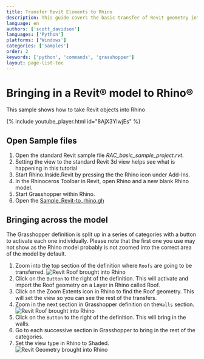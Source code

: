 ```yaml
---
title: Transfer Revit Elements to Rhino
description: This guide covers the basic transfer of Revit geometry into Rhino.
language: en
authors: ['scott_davidson']
languages: ['Python']
platforms: ['Windows']
categories: ['samples']
order: 2
keywords: ['python', 'commands', 'grasshopper']
layout: page-list-toc
---
```


# Bringing in a Revit&reg; model to Rhino&reg;
This sample shows how to take Revit objects into Rhino
<!-- ![Revit Geometry brought into Rhino](/static/images/revit<!-- -to-rhino-final.jpg) -->

{% include youtube_player.html id="8AjX3YlwjEs" %}

## Open Sample files

1. Open the standard Revit sample file *RAC_basic_sample_project.rvt*.
1. Setting the view to the standard Revit 3d view helps see what is happening in this tutorial 
1. Start Rhino.Inside.Revit by pressing the the Rhino icon under Add-Ins.
1. In the Rhinoceros Toolbar in Revit, open Rhino and a new blank Rhino model.
1. Start Grasshopper within Rhino.
1. Open the [Sample_Revit-to_rhino.gh](/static/images/Sample_Revit_to_Rhino.gh)

## Bringing across the model

The Grasshopper definition is split up in a series of categories with a button to activate each one individually.  Please note that the first one you use may not show as the Rhino model probably is not zoomed into the correct area of the model by default.

1. Zoom into the top section of the definition where `Roofs` are going to be transferred. ![Revit Roof brought into Rhino](/static/images/revit-to-rhino-roof.jpg)
2. Click on the `Button` to the right of the definition.  This will activate and import the Roof geometry on a Layer in Rhino called Roof. 
3. Click on the Zoom Extents icon in Rhino to find the Roof geometry.  This will set the view so you can see the rest of the transfers.
4. Zoom in the next section in Grasshopper definition on the`Walls` section. ![Revit Roof brought into Rhino](/static/images/revit-to-rhino-walls.jpg)
5. Click on the `Button` to the right of the definition. This will bring in the walls.
6. Go to each successive section in Grasshopper to bring in the rest of the categories.
7. Set the view type in Rhino to Shaded. ![Revit Geometry brought into Rhino](/static/images/revit-to-rhino-final.jpg)


